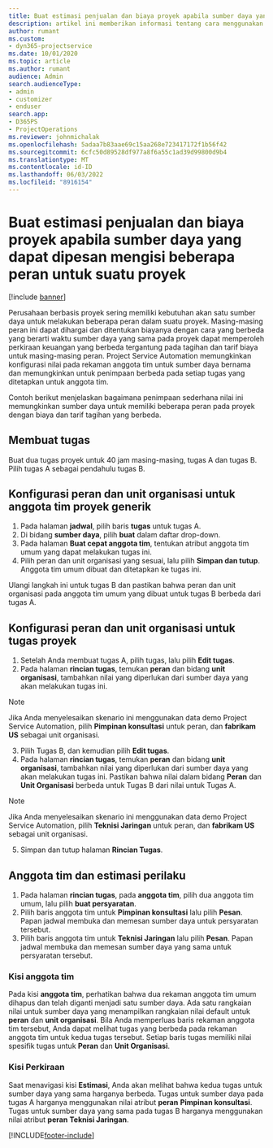 ```yaml
---
title: Buat estimasi penjualan dan biaya proyek apabila sumber daya yang dapat dipesan mengisi beberapa peran untuk suatu proyek
description: artikel ini memberikan informasi tentang cara menggunakan dimensi harga untuk mendukung harga dan biaya untuk sumber daya yang mengisi beberapa peran pada satu proyek.
author: rumant
ms.custom:
- dyn365-projectservice
ms.date: 10/01/2020
ms.topic: article
ms.author: rumant
audience: Admin
search.audienceType:
- admin
- customizer
- enduser
search.app:
- D365PS
- ProjectOperations
ms.reviewer: johnmichalak
ms.openlocfilehash: 5adaa7b83aae69c15aa268e723417172f1b56f42
ms.sourcegitcommit: 6cfc50d89528df977a8f6a55c1ad39d99800d9b4
ms.translationtype: MT
ms.contentlocale: id-ID
ms.lasthandoff: 06/03/2022
ms.locfileid: "8916154"
---
```

# <a name="estimate-project-sales-and-costs-when-a-bookable-resource-fills-multiple-roles-for-a-project"></a>Buat estimasi penjualan dan biaya proyek apabila sumber daya yang dapat dipesan mengisi beberapa peran untuk suatu proyek 

[!include [banner](../includes/psa-now-project-operations.md)]

Perusahaan berbasis proyek sering memiliki kebutuhan akan satu sumber daya untuk melakukan beberapa peran dalam suatu proyek. Masing-masing peran ini dapat dihargai dan ditentukan biayanya dengan cara yang berbeda yang berarti waktu sumber daya yang sama pada proyek dapat memperoleh perkiraan keuangan yang berbeda tergantung pada tagihan dan tarif biaya untuk masing-masing peran. Project Service Automation memungkinkan konfigurasi nilai pada rekaman anggota tim untuk sumber daya bernama dan memungkinkan untuk penimpaan berbeda pada setiap tugas yang ditetapkan untuk anggota tim.

Contoh berikut menjelaskan bagaimana penimpaan sederhana nilai ini memungkinkan sumber daya untuk memiliki beberapa peran pada proyek dengan biaya dan tarif tagihan yang berbeda.

## <a name="create-tasks"></a>Membuat tugas
Buat dua tugas proyek untuk 40 jam masing-masing, tugas A dan tugas B. Pilih tugas A sebagai pendahulu tugas B.

## <a name="set-up-role-and-organization-unit-for-a-generic-project-team-member"></a>Konfigurasi peran dan unit organisasi untuk anggota tim proyek generik

1. Pada halaman **jadwal**, pilih baris **tugas** untuk tugas A. 
2. Di bidang **sumber daya**, pilih **buat** dalam daftar drop-down.
3. Pada halaman **Buat cepat anggota tim**, tentukan atribut anggota tim umum yang dapat melakukan tugas ini.
4. Pilih peran dan unit organisasi yang sesuai, lalu pilih **Simpan dan tutup**. Anggota tim umum dibuat dan ditetapkan ke tugas ini. 

Ulangi langkah ini untuk tugas B dan pastikan bahwa peran dan unit organisasi pada anggota tim umum yang dibuat untuk tugas B berbeda dari tugas A. 

## <a name="set-up-role-and-organization-unit-for-a-project-task"></a>Konfigurasi peran dan unit organisasi untuk tugas proyek

1. Setelah Anda membuat tugas A, pilih tugas, lalu pilih **Edit tugas**.
2. Pada halaman **rincian tugas**, temukan **peran** dan bidang **unit organisasi**, tambahkan nilai yang diperlukan dari sumber daya yang akan melakukan tugas ini. 

  > [!NOTE]
  > Jika Anda menyelesaikan skenario ini menggunakan data demo Project Service Automation, pilih **Pimpinan konsultasi** untuk peran, dan **fabrikam US** sebagai unit organisasi.

3. Pilih Tugas B, dan kemudian pilih **Edit tugas**.
4. Pada halaman **rincian tugas**, temukan **peran** dan bidang **unit organisasi**, tambahkan nilai yang diperlukan dari sumber daya yang akan melakukan tugas ini. Pastikan bahwa nilai dalam bidang **Peran** dan **Unit Organisasi** berbeda untuk Tugas B dari nilai untuk Tugas A. 

  > [!NOTE]
  > Jika Anda menyelesaikan skenario ini menggunakan data demo Project Service Automation, pilih **Teknisi Jaringan** untuk peran, dan **fabrikam US** sebagai unit organisasi.

5. Simpan dan tutup halaman **Rincian Tugas**. 

## <a name="team-member-and-estimates-behavior"></a>Anggota tim dan estimasi perilaku 

1. Pada halaman **rincian tugas**, pada **anggota tim**, pilih dua anggota tim umum, lalu pilih **buat persyaratan**. 
2. Pilih baris anggota tim untuk **Pimpinan konsultasi** lalu pilih **Pesan**. Papan jadwal membuka dan memesan sumber daya untuk persyaratan tersebut.
3. Pilih baris anggota tim untuk **Teknisi Jaringan** lalu pilih **Pesan**. Papan jadwal membuka dan memesan sumber daya yang sama untuk persyaratan tersebut.

### <a name="team-member-grid"></a>Kisi anggota tim 
Pada kisi **anggota tim**, perhatikan bahwa dua rekaman anggota tim umum dihapus dan telah diganti menjadi satu sumber daya. Ada satu rangkaian nilai untuk sumber daya yang menampilkan rangkaian nilai default untuk **peran** dan **unit organisasi**.
Bila Anda memperluas baris rekaman anggota tim tersebut, Anda dapat melihat tugas yang berbeda pada rekaman anggota tim untuk kedua tugas tersebut. Setiap baris tugas memiliki nilai spesifik tugas untuk **Peran** dan **Unit Organisasi**. 

### <a name="estimates-grid"></a>Kisi Perkiraan 
Saat menavigasi kisi **Estimasi**, Anda akan melihat bahwa kedua tugas untuk sumber daya yang sama harganya berbeda.
Tugas untuk sumber daya pada tugas A harganya menggunakan nilai atribut **peran** **Pimpinan konsultasi**. Tugas untuk sumber daya yang sama pada tugas B harganya menggunakan nilai atribut **peran** **Teknisi Jaringan**.



[!INCLUDE[footer-include](../includes/footer-banner.md)]
